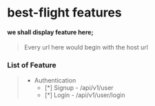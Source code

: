 # **best-flight** features

#### we shall display feature here; 
>Every url here would begin with the host url

### List of Feature
>- Authentication
>   - [*] Signup - /api/v1/user
>   - [*] Login - /api/v1/user/login